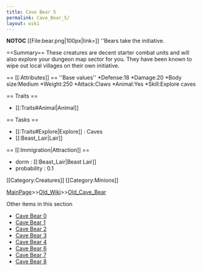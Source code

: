 ```yaml
---
title: Cave Bear 5
permalink: Cave_Bear_5/
layout: wiki
---
```

__NOTOC__
[[File:bear.png|100px|link=]]
''Bears take the initiative.

==Summary==
These creatures are decent starter combat units and will also explore your dungeon map sector for you. They have been known to wipe out local villages on their own initiative.

== [[:Attributes]] ==
''Base values''
*Defense:18
*Damage:20
*Body size:Medium
*Weight:250
*Attack:Claws
*Animal:Yes
*Skill:Explore caves

== Traits ==
* [[:Traits#Animal|Animal]]

== Tasks ==
* [[:Traits#Explore|Explore]] : Caves
* [[:Beast_Lair|Lair]]

== [[:Immigration|Attraction]] ==
* dorm : [[:Beast_Lair|Beast Lair]]
* probability : 0.1

[[Category:Creatures]]
[[Category:Minions]]

[MainPage](/keeperrl_wiki/ "wikilink")>>[Old_Wiki](/keeperrl_wiki/Old_Wiki "wikilink")>>[Old_Cave_Bear](/keeperrl_wiki/Old_Cave_Bear "wikilink")

Other items in this section
-    [Cave Bear 0](/keeperrl_wiki/Cave_Bear_0 "wikilink")
-    [Cave Bear 1](/keeperrl_wiki/Cave_Bear_1 "wikilink")
-    [Cave Bear 2](/keeperrl_wiki/Cave_Bear_2 "wikilink")
-    [Cave Bear 3](/keeperrl_wiki/Cave_Bear_3 "wikilink")
-    [Cave Bear 4](/keeperrl_wiki/Cave_Bear_4 "wikilink")
-    [Cave Bear 6](/keeperrl_wiki/Cave_Bear_6 "wikilink")
-    [Cave Bear 7](/keeperrl_wiki/Cave_Bear_7 "wikilink")
-    [Cave Bear 8](/keeperrl_wiki/Cave_Bear_8 "wikilink")
